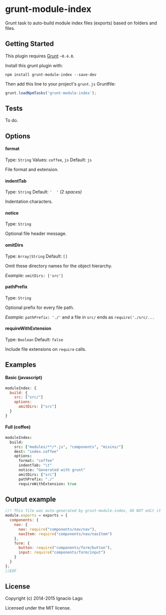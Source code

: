 grunt-module-index
==================

Grunt task to auto-build module index files (exports) based on folders and files.

## Getting Started
This plugin requires [Grunt](https://gruntjs.com) `~0.4.0`.

Install this grunt plugin with:
```shell
npm install grunt-module-index --save-dev
```

Then add this line to your project's `grunt.js` Gruntfile:

```javascript
grunt.loadNpmTasks('grunt-module-index');
```

## Tests
To do.

## Options
#### format
Type: `String`
Values: `coffee`, `js`
Default: `js`

File format and extension.

#### indentTab
Type: `String`
Default: `'  '` _(2 spaces)_

Indentation characters.

#### notice
Type: `String`

Optional file header message.

#### omitDirs
Type: `Array|String`
Default: `[]`

Omit these directory names for the object hierarchy.

_Example:_ `omitDirs: ['src']`

#### pathPrefix
Type: `String`

Optional prefix for every file path.

_Example:_ `pathPrefix: './'` and a file in `src/` ends as `require('./src/...`

#### requireWithExtension
Type: `Boolean`
Default: `false`

Include file extensions on `require` calls.

## Examples
#### Basic (javascript)
```javascript
moduleIndex: {
  build: {
    src: ["src/"]
    options:
      omitDirs: ["src"]
  }
}
```

#### Full (coffee)
```coffee
moduleIndex:
  build:
    src: ["modules/**/*.js", "components", "mixins/"]
    dest: "index.coffee"
    options:
      format: "coffee"
      indentTab: "\t"
      notice: "Generated with grunt"
      omitDirs: ["src"]
      pathPrefix: "./"
      requireWithExtension: true
```

## Output example
```javascript
//! This file was auto-generated by grunt-module-index, DO NOT edit it directly
module.exports = exports = {
  components: {
    nav: {
      nav: require("components/nav/nav"),
      navItem: require("components/nav/navItem")
    },
    form: {
      button: require("components/form/button"),
      input: require("components/form/input")
    }
  }
};
//EOF
```

## License
Copyright (c) 2014-2015 Ignacio Lago

Licensed under the MIT license.